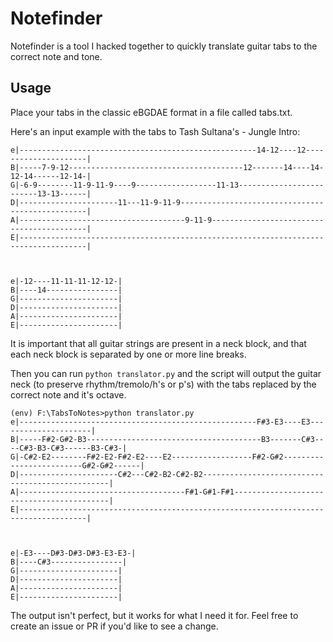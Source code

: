 # Notefinder

Notefinder is a tool I hacked together to quickly translate guitar tabs to the correct note and tone.

## Usage
Place your tabs in the classic eBGDAE format in a file called tabs.txt.

Here's an input example with the tabs to Tash Sultana's - Jungle Intro:

```
e|-----------------------------------------------------14-12----12---------------------|
B|-----7-9-12---------------------------------------12-------14----14-12-14------12-14-|
G|-6-9--------11-9-11-9----9------------------11-13-------------------------13-13------|
D|----------------------11---11-9-11-9-------------------------------------------------|
A|-------------------------------------9-11-9------------------------------------------|
E|-------------------------------------------------------------------------------------|



e|-12----11-11-11-12-12-|
B|----14----------------|
G|----------------------|
D|----------------------|
A|----------------------|
E|----------------------|
```

It is important that all guitar strings are present in a neck block, and that each neck block is separated by one or more line breaks.

Then you can run `python translator.py` and the script will output the guitar neck (to preserve rhythm/tremolo/h's or p's) with the tabs replaced by the correct note and it's octave.

```
(env) F:\TabsToNotes>python translator.py
e|-----------------------------------------------------F#3-E3----E3---------------------|
B|-----F#2-G#2-B3---------------------------------------B3-------C#3----C#3-B3-C#3------B3-C#3-|
G|-C#2-E2--------F#2-E2-F#2-E2----E2------------------F#2-G#2-------------------------G#2-G#2------|
D|----------------------C#2---C#2-B2-C#2-B2-------------------------------------------------|
A|-------------------------------------F#1-G#1-F#1------------------------------------------|
E|-------------------------------------------------------------------------------------|



e|-E3----D#3-D#3-D#3-E3-E3-|
B|----C#3----------------|
G|----------------------|
D|----------------------|
A|----------------------|
E|----------------------|
```

The output isn't perfect, but it works for what I need it for. Feel free to create an issue or PR if you'd like to see a change.
